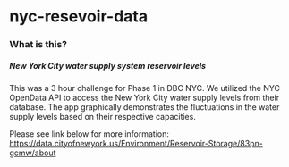 # nyc-resevoir-data
### What is this?

##### New York City water supply system reservoir levels 
This was a 3 hour challenge for Phase 1 in DBC NYC. We utilized the NYC OpenData API to access the New York City water supply levels from their database. The app graphically demonstrates the fluctuations in the water supply levels based on their respective capacities. 

Please see link below for more information:
https://data.cityofnewyork.us/Environment/Reservoir-Storage/83pn-gcmw/about
